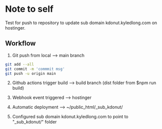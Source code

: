 # Note to self

Test for push to repository to update sub domain kdonut.kyledlong.com on hostinger.

## Workflow

1) Git push from local --> main branch
```bash
git add --all
git commit -m 'commmit msg'
git push -u origin main
```
2) Github actions trigger build --> build branch (dist folder from $npm run build)

3) Webhook event triggered --> hostinger

4) Automatic deployment --> ~/public_html/_sub_kdonut/

5) Configured sub domain kdonut.kyledlong.com to point to "_sub_kdonut/" folder




